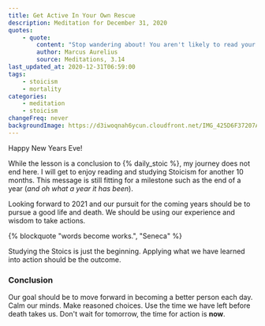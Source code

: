 ```yaml
---
title: Get Active In Your Own Rescue
description: Meditation for December 31, 2020
quotes: 
    - quote:
        content: "Stop wandering about! You aren't likely to read your own notebooks, or ancient histories, or the anthologies you've collected to enjoy in your old age. Get busy with life's purpose, toss aside empty hopes, get active in your own rescue—if you care for yourself at all—and do it while you can."
        author: Marcus Aurelius
        source: Meditations, 3.14
last_updated_at: 2020-12-31T06:59:00
tags:
    - stoicism
    - mortality
categories:
    - meditation
    - stoicism
changeFreq: never
backgroundImage: https://d3iwoqnah6ycun.cloudfront.net/IMG_425D6F37207A.jpg
---
```


Happy New Years Eve!

While the lesson is a conclusion to {% daily_stoic %}, my journey does not end here. I will get to enjoy reading 
and studying Stoicism for another 10 months. This message is still fitting for a milestone such as the end of a 
year (*and oh what a year it has been*).

Looking forward to 2021 and our pursuit for the coming years should be to pursue a good life and death. We should be 
using our experience and wisdom to take actions. 

{% blockquote "words become works.", "Seneca" %}

Studying the Stoics is just the beginning. Applying what we have learned into action should be the outcome.

### Conclusion

Our goal should be to move forward in becoming a better person each day. Calm our minds. Make reasoned choices. Use
the time we have left before death takes us. Don't wait for tomorrow, the time for action is **now**.
